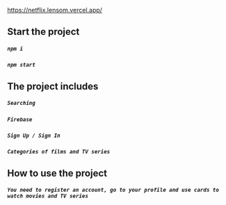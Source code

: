 https://netflix.lensom.vercel.app/

## Start the project

##### `npm i`
##### `npm start`

## The project includes

##### `Searching` 
##### `Firebase`
##### `Sign Up / Sign In`
##### `Categories of films and TV series`

## How to use the project
##### `You need to register an account, go to your profile and use cards to watch movies and TV series`
